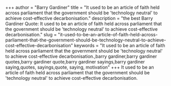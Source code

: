 +++
author = "Barry Gardiner"
title = "It used to be an article of faith held across parliament that the government should be 'technology neutral' to achieve cost-effective decarbonisation."
description = "the best Barry Gardiner Quote: It used to be an article of faith held across parliament that the government should be 'technology neutral' to achieve cost-effective decarbonisation."
slug = "it-used-to-be-an-article-of-faith-held-across-parliament-that-the-government-should-be-technology-neutral-to-achieve-cost-effective-decarbonisation"
keywords = "It used to be an article of faith held across parliament that the government should be 'technology neutral' to achieve cost-effective decarbonisation.,barry gardiner,barry gardiner quotes,barry gardiner quote,barry gardiner sayings,barry gardiner saying,quotes, sayings,quote, saying, motivation"
+++
It used to be an article of faith held across parliament that the government should be 'technology neutral' to achieve cost-effective decarbonisation.
